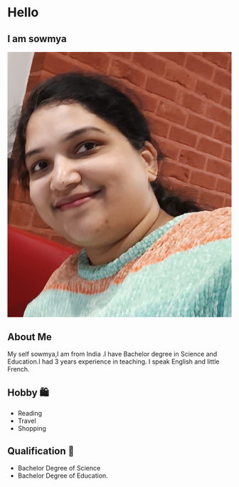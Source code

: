 # Hello

## I am sowmya

![my img](./img/Sowmya.jpg)

## About Me

My self sowmya,I am from India .I have Bachelor degree in Science and
Education.I had 3 years experience in teaching. I speak English and little
French.

## Hobby 🛍️

- Reading
- Travel
- Shopping

## Qualification 🥇

- Bachelor Degree of Science
- Bachelor Degree of Education.
